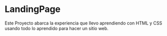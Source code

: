 # LandingPage
Este Proyecto abarca la experiencia que llevo aprendiendo con HTML y CSS usando todo lo aprendido para hacer un sitio web.